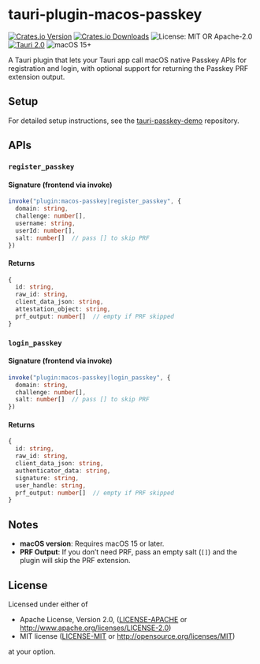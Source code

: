 # tauri-plugin-macos-passkey

[![Crates.io Version](https://img.shields.io/crates/v/tauri-plugin-macos-passkey)](https://crates.io/crates/tauri-plugin-macos-passkey)
[![Crates.io Downloads](https://img.shields.io/crates/d/tauri-plugin-macos-passkey)](https://crates.io/crates/tauri-plugin-macos-passkey)
![License: MIT OR Apache-2.0](https://img.shields.io/crates/l/tauri-plugin-macos-passkey)
[![Tauri 2.0](https://img.shields.io/badge/Tauri-2.0-blueviolet?logo=tauri)](https://v2.tauri.app/)
![macOS 15+](https://img.shields.io/badge/macOS-15%2B-success?logo=apple)

A Tauri plugin that lets your Tauri app call macOS native Passkey APIs for registration and login, with optional support for returning the Passkey PRF extension output.

## Setup

For detailed setup instructions, see the [tauri-passkey-demo](https://github.com/yminghua/tauri-passkey-demo) repository.

## APIs

### `register_passkey`

#### Signature (frontend via invoke)

```typescript
invoke("plugin:macos-passkey|register_passkey", {
  domain: string,
  challenge: number[],
  username: string,
  userId: number[],
  salt: number[]  // pass [] to skip PRF
})
```

#### Returns

```typescript
{
  id: string,
  raw_id: string,
  client_data_json: string,
  attestation_object: string,
  prf_output: number[]  // empty if PRF skipped
}
```

### `login_passkey`

#### Signature (frontend via invoke)

```typescript
invoke("plugin:macos-passkey|login_passkey", {
  domain: string,
  challenge: number[],
  salt: number[]  // pass [] to skip PRF
})
```

#### Returns

```typescript
{
  id: string,
  raw_id: string,
  client_data_json: string,
  authenticator_data: string,
  signature: string,
  user_handle: string,
  prf_output: number[]  // empty if PRF skipped
}
```

## Notes

- **macOS version**: Requires macOS 15 or later.
- **PRF Output**: If you don’t need PRF, pass an empty salt (`[]`) and the plugin will skip the PRF extension.

## License

Licensed under either of

 * Apache License, Version 2.0, ([LICENSE-APACHE](LICENSE-APACHE) or http://www.apache.org/licenses/LICENSE-2.0)
 * MIT license ([LICENSE-MIT](LICENSE-MIT) or http://opensource.org/licenses/MIT)

at your option.
